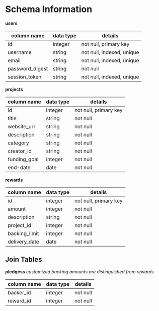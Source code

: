 # Schema Information

**users**

| column name | data type | details |
|----------|----------|------------|
|  id    | integer | not null, primary key |
| username  |  string   | not null, indexed, unique |
| email | string | not null, indexed, unique |
| password_digest | string | not null |
| session_token | string | not null, indexed, unique |

**projects**

| column name | data type | details |
|-------|-------|-------|
|  id    | integer | not null, primary key |
| title  |  string   | not null |
| website_url  |  string   | not null |
| description | string | not null |
| category | string | not null |
| creator_id | string | not null |
| funding_goal | integer | not null|
| end-date | date | not null |

**rewards**

| column name | data type | details |
|-------|-------|-------|
|  id    | integer | not null, primary key |
| amount  |  integer   | not null |
| description | string | not null |
| project_id | integer | not null |
| backing_limit | integer | not null |
| delivery_date | date | not null |

## Join Tables

**pledgess**
*customized backing amounts are distinguished from rewards*

| column name | data type | details |
|-------|-------|-------|
| backer_id    | integer | not null |
| reward_id | integer | not null |
